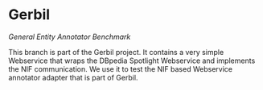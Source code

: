 Gerbil
========
<i>General Entity Annotator Benchmark</i>

This branch is part of the Gerbil project. It contains a very simple Webservice that wraps the DBpedia Spotlight Webservice and implements the NIF communication. We use it to test the NIF based Webservice annotator adapter that is part of Gerbil.
